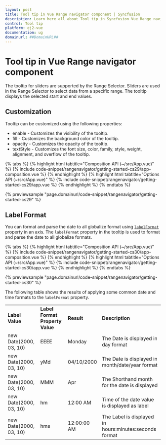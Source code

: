 ```yaml
---
layout: post
title: Tool tip in Vue Range navigator component | Syncfusion
description: Learn here all about Tool tip in Syncfusion Vue Range navigator component of Syncfusion Essential JS 2 and more.
control: Tool tip 
platform: ej2-vue
documentation: ug
domainurl: ##DomainURL##
---
```


# Tool tip in Vue Range navigator component

<!-- markdownlint-disable MD036 -->

The tooltip for sliders are supported by the Range Selector. Sliders are used in the Range Selector to select data from a specific range. The tooltip displays the selected start and end values.

<!-- markdownlint-disable MD013 -->

## Customization

Tooltip can be customized using the following properties:

* enable - Customizes the visibility of the tooltip.
* fill - Customizes the background color of the tooltip.
* opacity - Customizes the opacity of the tooltip.
* textStyle - Customizes the font size, color, family, style, weight, alignment, and overflow of the tooltip.

{% tabs %}
{% highlight html tabtitle="Composition API (~/src/App.vue)" %}
{% include code-snippet/rangenavigator/getting-started-cs29/app-composition.vue %}
{% endhighlight %}
{% highlight html tabtitle="Options API (~/src/App.vue)" %}
{% include code-snippet/rangenavigator/getting-started-cs29/app.vue %}
{% endhighlight %}
{% endtabs %}
        
{% previewsample "page.domainurl/code-snippet/rangenavigator/getting-started-cs29" %}

## Label Format

You can format and parse the date to all globalize format using [`labelFormat`](https://ej2.syncfusion.com/vue/documentation/api/range-navigator/rangeNavigatorAxis/) property in an axis. The `labelFormat` property in the tooltip is used to format and parse the date to all globalize formats.

{% tabs %}
{% highlight html tabtitle="Composition API (~/src/App.vue)" %}
{% include code-snippet/rangenavigator/getting-started-cs30/app-composition.vue %}
{% endhighlight %}
{% highlight html tabtitle="Options API (~/src/App.vue)" %}
{% include code-snippet/rangenavigator/getting-started-cs30/app.vue %}
{% endhighlight %}
{% endtabs %}
        
{% previewsample "page.domainurl/code-snippet/rangenavigator/getting-started-cs30" %}

The following table shows the results of applying some common date and time formats to the `labelFormat` property.

<!-- markdownlint-disable MD033 -->
<table>
<tr>
<td><b>Label Value</b></td>
<td><b>Label Format Property Value</b></td>
<td><b>Result </b></td>
<td><b>Description </b></td>
</tr>
<tr>
<td>new Date(2000, 03, 10)</td>
<td>EEEE</td>
<td>Monday</td>
<td>The Date is displayed in day format</td>
</tr>
<tr>
<td>new Date(2000, 03, 10)</td>
<td>yMd</td>
<td>04/10/2000</td>
<td>The Date is displayed in month/date/year format</td>
</tr>
<tr>
<td>new Date(2000, 03, 10)</td>
<td> MMM </td>
<td>Apr</td>
<td>The Shorthand month for the date is displayed</td>
</tr>
<tr>
<td>new Date(2000, 03, 10)</td>
<td>hm</td>
<td>12:00 AM</td>
<td>Time of the date value is displayed as label</td>
</tr>
<tr>
<td>new Date(2000, 03, 10)</td>
<td>hms</td>
<td>12:00:00 AM</td>
<td>The Label is displayed in hours:minutes:seconds format</td>
</tr>
</table>